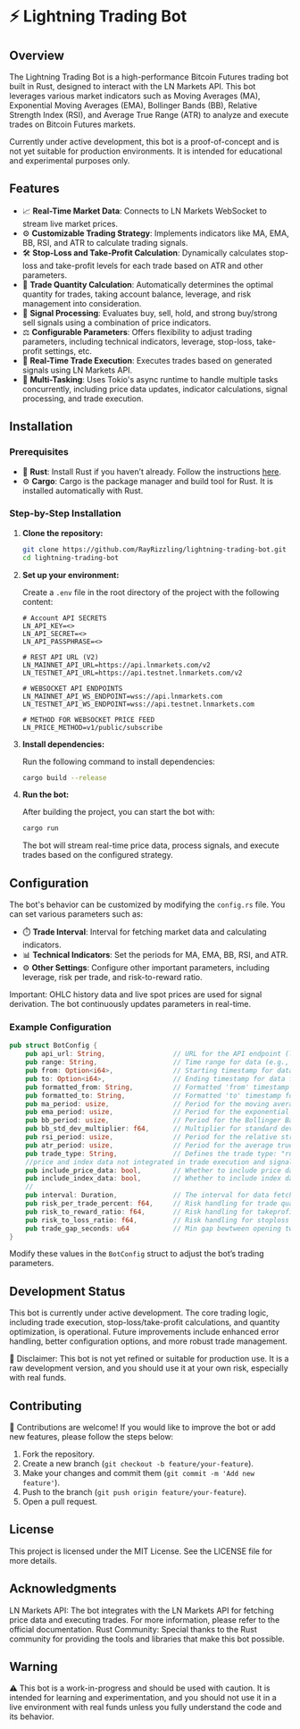 # ⚡ Lightning Trading Bot

## Overview

The Lightning Trading Bot is a high-performance Bitcoin Futures trading bot built in Rust, designed to interact with the LN Markets API. This bot leverages various market indicators such as Moving Averages (MA), Exponential Moving Averages (EMA), Bollinger Bands (BB), Relative Strength Index (RSI), and Average True Range (ATR) to analyze and execute trades on Bitcoin Futures markets.

Currently under active development, this bot is a proof-of-concept and is not yet suitable for production environments. It is intended for educational and experimental purposes only.

## Features

- 📈 **Real-Time Market Data**: Connects to LN Markets WebSocket to stream live market prices.
- ⚙️ **Customizable Trading Strategy**: Implements indicators like MA, EMA, BB, RSI, and ATR to calculate trading signals.
- 🛠️ **Stop-Loss and Take-Profit Calculation**: Dynamically calculates stop-loss and take-profit levels for each trade based on ATR and other parameters.
- 🧮 **Trade Quantity Calculation**: Automatically determines the optimal quantity for trades, taking account balance, leverage, and risk management into consideration.
- 🔄 **Signal Processing**: Evaluates buy, sell, hold, and strong buy/strong sell signals using a combination of price indicators.
- ⚖️ **Configurable Parameters**: Offers flexibility to adjust trading parameters, including technical indicators, leverage, stop-loss, take-profit settings, etc.
- 🚀 **Real-Time Trade Execution**: Executes trades based on generated signals using LN Markets API.
- 🔄 **Multi-Tasking**: Uses Tokio's async runtime to handle multiple tasks concurrently, including price data updates, indicator calculations, signal processing, and trade execution.

## Installation

### Prerequisites

- 🦀 **Rust**: Install Rust if you haven’t already. Follow the instructions [here](https://www.rust-lang.org/tools/install).
- ⚙️ **Cargo**: Cargo is the package manager and build tool for Rust. It is installed automatically with Rust.

### Step-by-Step Installation

1. **Clone the repository:**

    ```bash
    git clone https://github.com/RayRizzling/lightning-trading-bot.git
    cd lightning-trading-bot
    ```

2. **Set up your environment:**

    Create a `.env` file in the root directory of the project with the following content:

    ```env
    # Account API SECRETS
    LN_API_KEY=<> 
    LN_API_SECRET=<> 
    LN_API_PASSPHRASE=<> 

    # REST API URL (V2)
    LN_MAINNET_API_URL=https://api.lnmarkets.com/v2
    LN_TESTNET_API_URL=https://api.testnet.lnmarkets.com/v2

    # WEBSOCKET API ENDPOINTS
    LN_MAINNET_API_WS_ENDPOINT=wss://api.lnmarkets.com
    LN_TESTNET_API_WS_ENDPOINT=wss://api.testnet.lnmarkets.com

    # METHOD FOR WEBSOCKET PRICE FEED
    LN_PRICE_METHOD=v1/public/subscribe
    ```

3. **Install dependencies:**

    Run the following command to install dependencies:

    ```bash
    cargo build --release
    ```

4. **Run the bot:**

    After building the project, you can start the bot with:

    ```bash
    cargo run
    ```

    The bot will stream real-time price data, process signals, and execute trades based on the configured strategy.

## Configuration

The bot's behavior can be customized by modifying the `config.rs` file. You can set various parameters such as:

- ⏱️ **Trade Interval**: Interval for fetching market data and calculating indicators.
- 📊 **Technical Indicators**: Set the periods for MA, EMA, BB, RSI, and ATR.
- ⚙️ **Other Settings**: Configure other important parameters, including leverage, risk per trade, and risk-to-reward ratio.

Important: OHLC history data and live spot prices are used for signal derivation. The bot continuously updates parameters in real-time.

### Example Configuration

```rust
pub struct BotConfig {
    pub api_url: String,                 // URL for the API endpoint (loaded from environment variables)
    pub range: String,                   // Time range for data (e.g., 1 minute, 1 hour)
    pub from: Option<i64>,               // Starting timestamp for data fetching (optional)
    pub to: Option<i64>,                 // Ending timestamp for data fetching (optional)
    pub formatted_from: String,          // Formatted 'from' timestamp for API calls
    pub formatted_to: String,            // Formatted 'to' timestamp for API calls
    pub ma_period: usize,                // Period for the moving average (MA) calculation
    pub ema_period: usize,               // Period for the exponential moving average (EMA) calculation
    pub bb_period: usize,                // Period for the Bollinger Bands calculation
    pub bb_std_dev_multiplier: f64,      // Multiplier for standard deviation in Bollinger Bands
    pub rsi_period: usize,               // Period for the relative strength index (RSI) calculation
    pub atr_period: usize,               // Period for the average true range (ATR) calculation
    pub trade_type: String,              // Defines the trade type: "running", "open", or "closed"
    //price and index data not integrated in trade execution and signal derivation in v0.1.0
    pub include_price_data: bool,        // Whether to include price data (might slow down the bot)
    pub include_index_data: bool,        // Whether to include index data (might slow down the bot)
    //
    pub interval: Duration,              // The interval for data fetching (calculated based on range)
    pub risk_per_trade_percent: f64,     // Risk handling for trade quantity
    pub risk_to_reward_ratio: f64,       // Risk handling for takeprofit
    pub risk_to_loss_ratio: f64,         // Risk handling for stoploss
    pub trade_gap_seconds: u64           // Min gap bewtween opening two trades in seconds
}
```
Modify these values in the `BotConfig` struct to adjust the bot’s trading parameters.

## Development Status

This bot is currently under active development. The core trading logic, including trade execution, stop-loss/take-profit calculations, and quantity optimization, is operational. Future improvements include enhanced error handling, better configuration options, and more robust trade management.

🚨 Disclaimer: This bot is not yet refined or suitable for production use. It is a raw development version, and you should use it at your own risk, especially with real funds.

## Contributing

🤝 Contributions are welcome! If you would like to improve the bot or add new features, please follow the steps below:

1. Fork the repository.
2. Create a new branch (`git checkout -b feature/your-feature`).
3. Make your changes and commit them (`git commit -m 'Add new feature'`).
4. Push to the branch (`git push origin feature/your-feature`).
5. Open a pull request.

## License

This project is licensed under the MIT License. See the LICENSE file for more details.

## Acknowledgments

LN Markets API: The bot integrates with the LN Markets API for fetching price data and executing trades. For more information, please refer to the official documentation.
Rust Community: Special thanks to the Rust community for providing the tools and libraries that make this bot possible.

## Warning

⚠️ This bot is a work-in-progress and should be used with caution. It is intended for learning and experimentation, and you should not use it in a live environment with real funds unless you fully understand the code and its behavior.